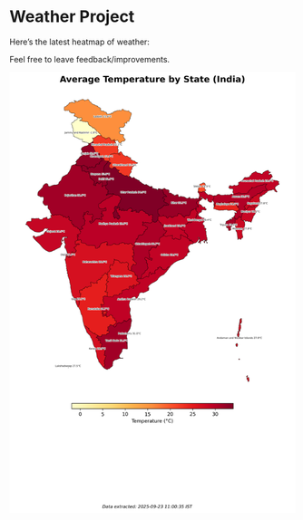 # Weather Project

Here’s the latest heatmap of weather:

Feel free to leave feedback/improvements.

![India Heatmap](docs/assets/india_heatmap.png?v=D2307D)
